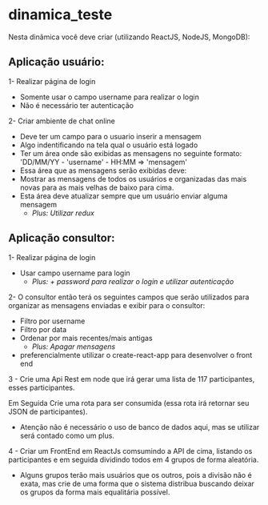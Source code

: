 # dinamica_teste

Nesta dinâmica você deve criar (utilizando ReactJS, NodeJS, MongoDB):

## Aplicação usuário:

1- Realizar página de login
  * Somente usar o campo username para realizar o login
  * Não é necessário ter autenticação

2- Criar ambiente de chat online
  * Deve ter um campo para o usuario inserir a mensagem
  * Algo indentificando na tela qual o usuário está logado
  * Ter um área onde são exibidas as mensagens no seguinte formato:
    'DD/MM/YY - 'username' - HH:MM => 'mensagem'
  * Essa área que as mensagens serão exibidas deve:
   * Mostrar as mensagens de todos os usuários e organizadas das mais novas para as mais velhas de baixo para cima.
   * Esta área deve atualizar sempre que um usuário enviar alguma mensagem
     * *Plus: Utilizar redux*

    
## Aplicação consultor:

1- Realizar página de login
  * Usar campo username para login
    * *Plus: + password para realizar o login e utilizar autenticação*

2- O consultor então terá os seguintes campos que serão utilizados para organizar as mensagens enviadas e exibir para o consultor:
  * Filtro por username
  * Filtro por data
  * Ordenar por mais recentes/mais antigas
    * *Plus: Apagar mensagens*
* preferencialmente utilizar o create-react-app para desenvolver o front end  

3 - Crie uma Api Rest em node que irá gerar uma lista de 117 participantes, esses participantes.

Em Seguida Crie uma rota para ser consumida (essa rota irá retornar seu JSON de participantes).

* Atenção não é necessário o uso de banco de dados aqui, mas se utilizar será contado como um plus.

4 - Criar um FrontEnd em ReactJs comsumindo a API de cima, listando os participantes e em seguida dividindo todos em 4 grupos de forma aleatória. 
 - Alguns grupos terão mais usuários que os outros, pois a divisão não é exata, mas crie de uma forma que o sistema distribua buscando deixar os grupos da forma mais equalitária possível.
  
